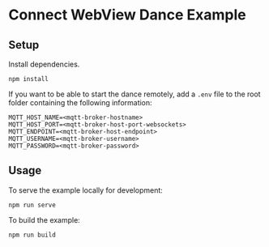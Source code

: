 # Connect WebView Dance Example

## Setup
Install dependencies.
```
npm install
```

If you want to be able to start the dance remotely, add a `.env` file to the root folder containing the following information:
```
MQTT_HOST_NAME=<mqtt-broker-hostname>
MQTT_HOST_PORT=<mqtt-broker-host-port-websockets>
MQTT_ENDPOINT=<mqtt-broker-host-endpoint>
MQTT_USERNAME=<mqtt-broker-username>
MQTT_PASSWORD=<mqtt-broker-password>
```

## Usage
To serve the example locally for development:
```
npm run serve
```

To build the example:
```
npm run build
```
